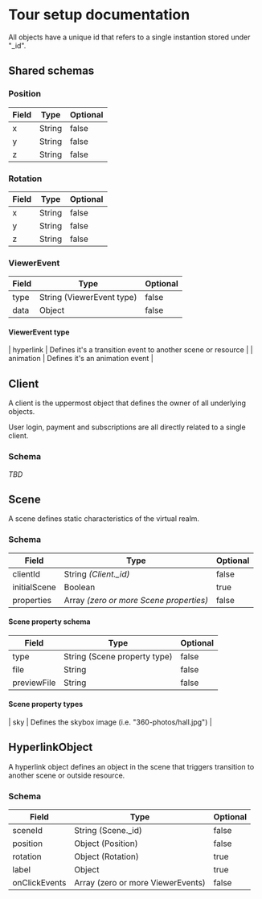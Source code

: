 # Tour setup documentation

All objects have a unique id that refers to a single instantion stored under "_id".

## Shared schemas

### Position

| Field | Type | Optional |
| ----- | ---- | -------- |
| x | String | false | 
| y | String | false | 
| z | String | false |

### Rotation

| Field | Type | Optional |
| ----- | ---- | -------- |
| x | String | false | 
| y | String | false | 
| z | String | false |

### ViewerEvent

| Field | Type | Optional |
| ----- | ---- | -------- |
| type | String (ViewerEvent type) | false | 
| data | Object | false |

#### ViewerEvent type

| hyperlink | Defines it's a transition event to another scene or resource |
| animation | Defines it's an animation event |

## Client

A client is the uppermost object that defines the owner of all underlying objects.

User login, payment and subscriptions are all directly related to a single client.

### Schema

*TBD*

## Scene

A scene defines static characteristics of the virtual realm.

### Schema

| Field | Type | Optional |
| ----- | ---- | -------- |
| clientId | String *(Client._id)*  | false |
| initialScene | Boolean | true |
| properties | Array *(zero or more Scene properties)* | false |

#### Scene property schema

| Field | Type | Optional |
| ----- | ---- | -------- |
| type | String (Scene property type) | false |
| file | String | false |
| previewFile | String | false |

#### Scene property types

| sky | Defines the skybox image (i.e. "360-photos/hall.jpg") |


## HyperlinkObject

A hyperlink object defines an object in the scene that triggers transition to another scene or outside resource.

### Schema

| Field | Type | Optional |
| ----- | ---- | -------- |
| sceneId | String (Scene._id) | false |
| position | Object (Position) | false|
| rotation | Object (Rotation) | true |
| label | Object | true | 
| onClickEvents | Array (zero or more ViewerEvents) | false |
